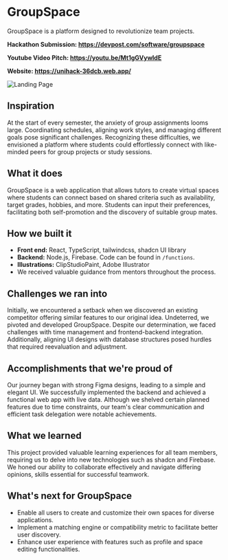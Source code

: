 # GroupSpace

GroupSpace is a platform designed to revolutionize team projects.

**Hackathon Submission: https://devpost.com/software/groupspace**

**Youtube Video Pitch: https://youtu.be/Mt1gGVywldE**

**Website: https://unihack-36dcb.web.app/**

![Landing Page](https://github.com/ReadME-hackathon/UNIHACK/assets/19798018/c10d2495-0428-4fd9-b316-0ae94ad7cc2a)

## Inspiration

At the start of every semester, the anxiety of group assignments looms large. Coordinating schedules, aligning work styles, and managing different goals pose significant challenges. Recognizing these difficulties, we envisioned a platform where students could effortlessly connect with like-minded peers for group projects or study sessions.

## What it does

GroupSpace is a web application that allows tutors to create virtual spaces where students can connect based on shared criteria such as availability, target grades, hobbies, and more. Students can input their preferences, facilitating both self-promotion and the discovery of suitable group mates.

## How we built it

- **Front end:** React, TypeScript, tailwindcss, shadcn UI library
- **Backend:** Node.js, Firebase. Code can be found in `/functions`.
- **Illustrations:** ClipStudioPaint, Adobe Illustrator
- We received valuable guidance from mentors throughout the process.

## Challenges we ran into

Initially, we encountered a setback when we discovered an existing competitor offering similar features to our original idea. Undeterred, we pivoted and developed GroupSpace. Despite our determination, we faced challenges with time management and frontend-backend integration. Additionally, aligning UI designs with database structures posed hurdles that required reevaluation and adjustment.

## Accomplishments that we're proud of

Our journey began with strong Figma designs, leading to a simple and elegant UI. We successfully implemented the backend and achieved a functional web app with live data. Although we shelved certain planned features due to time constraints, our team's clear communication and efficient task delegation were notable achievements.

## What we learned

This project provided valuable learning experiences for all team members, requiring us to delve into new technologies such as shadcn and Firebase. We honed our ability to collaborate effectively and navigate differing opinions, skills essential for successful teamwork.

## What's next for GroupSpace

- Enable all users to create and customize their own spaces for diverse applications.
- Implement a matching engine or compatibility metric to facilitate better user discovery.
- Enhance user experience with features such as profile and space editing functionalities.
